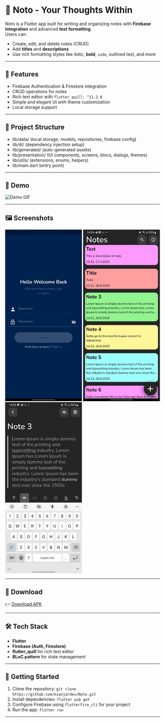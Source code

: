 # 📝 Noto - Your Thoughts Within  

Noto is a Flutter app built for writing and organizing notes with **Firebase integration** and advanced **text formatting**.  
Users can:  
- Create, edit, and delete notes (CRUD)  
- Add **titles** and **descriptions**  
- Use rich formatting styles like *italic*, **bold**, `code`, outlined text, and more  

---

## 🚀 Features
- Firebase Authentication & Firestore integration  
- CRUD operations for notes  
- Rich text editor with `flutter_quill: ^11.2.0`  
- Simple and elegant UI with theme customization  
- Local storage support  

---

## 📂 Project Structure
- lib/data/ (local storage, models, repositories, firebase config)  
- lib/di/ (dependency injection setup)  
- lib/generated/ (auto-generated assets)  
- lib/presentation/ (UI components, screens, blocs, dialogs, themes)  
- lib/utils/ (extensions, enums, helpers)  
- lib/main.dart (entry point)  

---

## 🎥 Demo
![Demo GIF](path_to_your_gif.gif)  

---

## 🖼️ Screenshots
<img src="note_login.jpg" width="250"/> <img src="note_home.jpg" width="250"/> <img src="note_edit.jpg" width="250"/>  

---

## 📱 Download
👉 [Download APK](https://github.com/ksanjardev/Noto/raw/master/app-armeabi-v7a-release.apk) 

---

## 🛠️ Tech Stack
- **Flutter**  
- **Firebase (Auth, Firestore)**  
- **flutter_quill** for rich text editor  
- **BLoC pattern** for state management  

---

## 🏁 Getting Started
1. Clone the repository: `git clone https://github.com/ksanjardev/Noto.git`  
2. Install dependencies: `flutter pub get`  
3. Configure Firebase using `flutterfire_cli` for your project  
4. Run the app: `flutter run`  

---
